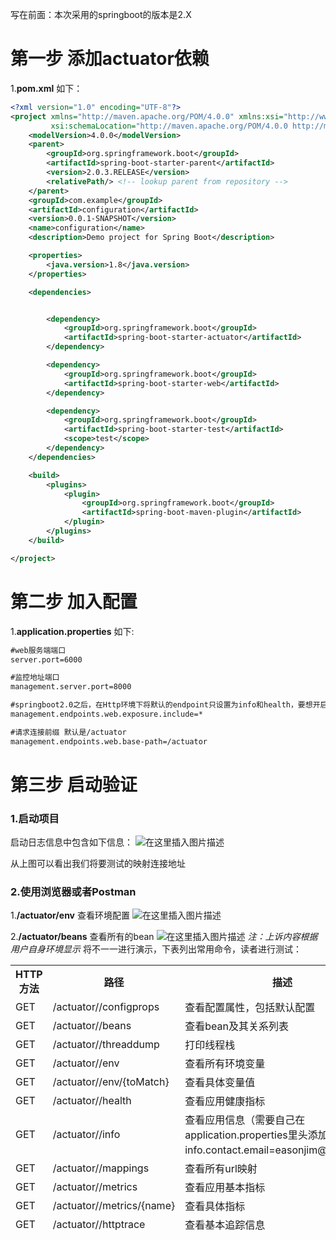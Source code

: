 

写在前面：本次采用的springboot的版本是2.X

# 第一步 添加actuator依赖
1.**pom.xml** 如下：
```xml
<?xml version="1.0" encoding="UTF-8"?>
<project xmlns="http://maven.apache.org/POM/4.0.0" xmlns:xsi="http://www.w3.org/2001/XMLSchema-instance"
         xsi:schemaLocation="http://maven.apache.org/POM/4.0.0 http://maven.apache.org/xsd/maven-4.0.0.xsd">
    <modelVersion>4.0.0</modelVersion>
    <parent>
        <groupId>org.springframework.boot</groupId>
        <artifactId>spring-boot-starter-parent</artifactId>
        <version>2.0.3.RELEASE</version>
        <relativePath/> <!-- lookup parent from repository -->
    </parent>
    <groupId>com.example</groupId>
    <artifactId>configuration</artifactId>
    <version>0.0.1-SNAPSHOT</version>
    <name>configuration</name>
    <description>Demo project for Spring Boot</description>

    <properties>
        <java.version>1.8</java.version>
    </properties>

    <dependencies>


        <dependency>
            <groupId>org.springframework.boot</groupId>
            <artifactId>spring-boot-starter-actuator</artifactId>
        </dependency>

        <dependency>
            <groupId>org.springframework.boot</groupId>
            <artifactId>spring-boot-starter-web</artifactId>
        </dependency>

        <dependency>
            <groupId>org.springframework.boot</groupId>
            <artifactId>spring-boot-starter-test</artifactId>
            <scope>test</scope>
        </dependency>
    </dependencies>

    <build>
        <plugins>
            <plugin>
                <groupId>org.springframework.boot</groupId>
                <artifactId>spring-boot-maven-plugin</artifactId>
            </plugin>
        </plugins>
    </build>

</project>

```

# 第二步 加入配置
1.**application.properties** 如下:
```xml
#web服务端端口
server.port=6000

#监控地址端口
management.server.port=8000

#springboot2.0之后，在Http环境下将默认的endpoint只设置为info和health，要想开启其他的监控功能，需要手动配置
management.endpoints.web.exposure.include=*

#请求连接前缀 默认是/actuator
management.endpoints.web.base-path=/actuator
```

# 第三步 启动验证
### 1.启动项目
启动日志信息中包含如下信息：
![在这里插入图片描述](https://img-blog.csdnimg.cn/20190329082451295.png?x-oss-process=image/watermark,type_ZmFuZ3poZW5naGVpdGk,shadow_10,text_aHR0cHM6Ly9ibG9nLmNzZG4ubmV0L2JlbG9uZ2h1YW5nMTU3NDA1,size_16,color_FFFFFF,t_70)

从上图可以看出我们将要测试的映射连接地址
### 2.使用浏览器或者Postman

1.**/actuator/env** 查看环境配置
![在这里插入图片描述](https://img-blog.csdnimg.cn/20190329082500358.png?x-oss-process=image/watermark,type_ZmFuZ3poZW5naGVpdGk,shadow_10,text_aHR0cHM6Ly9ibG9nLmNzZG4ubmV0L2JlbG9uZ2h1YW5nMTU3NDA1,size_16,color_FFFFFF,t_70)

2.**/actuator/beans** 查看所有的bean
![在这里插入图片描述](https://img-blog.csdnimg.cn/20190329082512371.png?x-oss-process=image/watermark,type_ZmFuZ3poZW5naGVpdGk,shadow_10,text_aHR0cHM6Ly9ibG9nLmNzZG4ubmV0L2JlbG9uZ2h1YW5nMTU3NDA1,size_16,color_FFFFFF,t_70)
*注：上诉内容根据用户自身环境显示*
将不一一进行演示，下表列出常用命令，读者进行测试：

<table><thead><tr><th>HTTP方法</th>
			<th>路径</th>
			<th>描述</th>
			<th>鉴权</th>
		<tr><td>GET</td>
			<td>/actuator//configprops</td>
			<td>查看配置属性，包括默认配置</td>
			<td>true</td>
		</tr><tr><td>GET</td>
			<td>/actuator//beans</td>
			<td>查看bean及其关系列表</td>
			<td>true</td>
		</tr><tr><td>GET</td>
			<td>/actuator//threaddump</td>
			<td>打印线程栈</td>
			<td>true</td>
		</tr><tr><td>GET</td>
			<td>/actuator//env</td>
			<td>查看所有环境变量</td>
			<td>true</td>
		</tr><tr><td>GET</td>
			<td>/actuator//env/{toMatch}</td>
			<td>查看具体变量值</td>
			<td>true</td>
		</tr><tr><td>GET</td>
			<td>/actuator//health</td>
			<td>查看应用健康指标</td>
			<td>false</td>
		</tr><tr><td>GET</td>
			<td>/actuator//info</td>
			<td>查看应用信息（需要自己在application.properties里头添加信息，比如info.contact.email=easonjim@163.com）</td>
			<td>false</td>
		</tr><tr><td>GET</td>
			<td>/actuator//mappings</td>
			<td>查看所有url映射</td>
			<td>true</td>
		</tr><tr><td>GET</td>
			<td>/actuator//metrics</td>
			<td>查看应用基本指标</td>
			<td>true</td>
		</tr><tr><td>GET</td>
			<td>/actuator//metrics/{name}</td>
			<td>查看具体指标</td>
			<td>true</td>
	  <tr><td>GET</td>
			<td>/actuator//httptrace</td>
			<td>查看基本追踪信息</td>
			<td>true</td>
		</tr></tbody></table>
